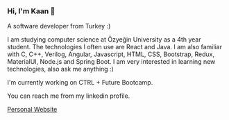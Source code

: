 ### Hi, I'm Kaan 👋

 A software developer from Turkey :)


I am studying computer science at Özyeğin University as a 4th year student.
The technologies I often use are React and Java.
I am also familiar with C, C++, Verilog,
Angular, Javascript, HTML, CSS,
Bootstrap, Redux, MaterialUI,
Node.js and Spring Boot.
I am very interested in learning
new technologies, also ask me anything :)

I'm currently working on CTRL + Future Bootcamp.

You can reach me from my linkedin profile.

[Personal Website](https://kaanyilmaz.surge.sh/)

<!--
**kaanyillmazz/kaanyillmazz** is a ✨ _special_ ✨ repository because its `README.md` (this file) appears on your GitHub profile.

Here are some ideas to get you started:

- 🔭 I’m currently working on ...
- 🌱 I’m currently learning ...
- 👯 I’m looking to collaborate on ...
- 🤔 I’m looking for help with ...
- 💬 Ask me about ...
- 📫 How to reach me: ...
- 😄 Pronouns: ...
- ⚡ Fun fact: ...
-->
